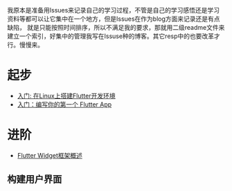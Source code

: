 我原本是准备用Issues来记录自己的学习过程，不管是自己的学习感悟还是学习资料等都可以让它集中在一个地方，但是Issues在作为blog方面来记录还是有点缺陷，
就是只能按照时间排序，所以不满足我的要求，那就用二级readme文件来建立一个索引，好集中的管理我写在Issuse种的博客。其它resp中的也要改革才行。慢慢来。

# 起步
 - [入门: 在Linux上搭建Flutter开发环境](https://github.com/qmsggg/TheWayOfFlutterStudy/issues/7)
 - [入门：编写你的第一个 Flutter App](https://github.com/qmsggg/TheWayOfFlutterStudy/issues/5)
# 进阶
 - [Flutter Widget框架概述](https://github.com/qmsggg/TheWayOfFlutterStudy/issues/8)
## 构建用户界面

